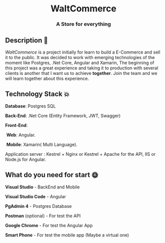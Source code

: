 <h1 align="center"> WaltCommerce </h1>
<h3 align="center">A Store for everything</h3>

## Description :seedling:

*WaltCommerce* is a project initially for learn to build a E-Commerce and sell it to the public. It was decided to work with emerging technologies of the moment like Postgres, .Net Core, Angular and Xamarin,  The beginning of this project was a great experience and taking it to production with several clients is another that I want us to achieve **together**. Join the team and we will learn together about this experience.

## Technology Stack :collision:

**Database**: Postgres SQL

**Back-End**: .Net Core (Entity Framework, JWT,  Swagger)

**Front-End**: 

​		**Web**: Angular.

​		**Mobile**: Xamarin( Multi Language).

Application server : Kestrel + Nginx or Kestrel + Apache for the API, IIS or Node.js for Angular.

## What do you need for start :sun_with_face:

**Visual Studio** - BackEnd and Mobile

**Visual Studio Code** - Angular

**PgAdmin 4** -  Postgres Database

**Postman** (optional) - For test the API

**Google Chrome** - For test the Angular App

**Smart Phone** - For test the mobile app (Maybe a virtual one)
